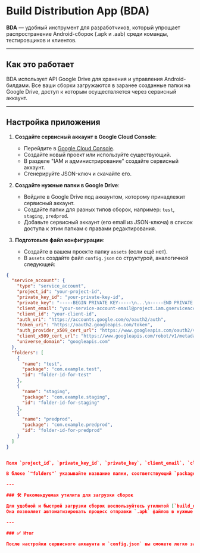 # Build Distribution App (BDA)

**BDA** — удобный инструмент для разработчиков, который упрощает распространение Android-сборок (.apk и .aab) среди команды, тестировщиков и клиентов.

---

## Как это работает

BDA использует API Google Drive для хранения и управления Android-билдами. Все ваши сборки загружаются в заранее созданные папки на Google Drive, доступ к которым осуществляется через сервисный аккаунт.

---

## Настройка приложения

1. **Создайте сервисный аккаунт в Google Cloud Console**:
   - Перейдите в [Google Cloud Console](https://console.cloud.google.com/).
   - Создайте новый проект или используйте существующий.
   - В разделе "IAM и администрирование" создайте сервисный аккаунт.
   - Сгенерируйте JSON-ключ и скачайте его.

2. **Создайте нужные папки в Google Drive**:
   - Войдите в Google Drive под аккаунтом, которому принадлежит сервисный аккаунт.
   - Создайте папки для разных типов сборок, например: `test`, `staging`, `predprod`.
   - Добавьте сервисный аккаунт (его email из JSON-ключа) в список доступа к этим папкам с правами редактирования.

3. **Подготовьте файл конфигурации**:
   - Создайте в вашем проекте папку `assets` (если ещё нет).
   - В `assets` создайте файл `config.json` со структурой, аналогичной следующей:

```json
{
  "service_account": {
    "type": "service_account",
    "project_id": "your-project-id",
    "private_key_id": "your-private-key-id",
    "private_key": "-----BEGIN PRIVATE KEY-----\n...\n-----END PRIVATE KEY-----\n",
    "client_email": "your-service-account-email@project.iam.gserviceaccount.com",
    "client_id": "your-client-id",
    "auth_uri": "https://accounts.google.com/o/oauth2/auth",
    "token_uri": "https://oauth2.googleapis.com/token",
    "auth_provider_x509_cert_url": "https://www.googleapis.com/oauth2/v1/certs",
    "client_x509_cert_url": "https://www.googleapis.com/robot/v1/metadata/x509/your-service-account-email@project.iam.gserviceaccount.com",
    "universe_domain": "googleapis.com"
  },
  "folders": [
    {
      "name": "test",
      "package": "com.example.test",
      "id": "folder-id-for-test"
    },
    {
      "name": "staging",
      "package": "com.example.staging",
      "id": "folder-id-for-staging"
    },
    {
      "name": "predprod",
      "package": "com.example.predprod",
      "id": "folder-id-for-predprod"
    }
  ]
}


Поля `project_id`, `private_key_id`, `private_key`, `client_email`, `client_id` и другие берутся из скачанного JSON-ключа сервисного аккаунта.

В блоке `"folders"` указывайте название папки, соответствующий `package name` и `id` папки из Google Drive (можно получить из URL папки).

---

### 🛠 Рекомендуемая утилита для загрузки сборок

Для удобной и быстрой загрузки сборок воспользуйтесь утилитой [`build_distribution_cli`](https://github.com/nvsces/build_distribution_cli).  
Она позволяет автоматизировать процесс отправки `.apk` файлов в нужные папки Google Drive, используя тот же `config.json`.

---

### ✅ Итог

После настройки сервисного аккаунта и `config.json` вы сможете легко загружать, управлять и делиться Android-сборками напрямую из **BDA** через **Google Drive** без лишних действий.
